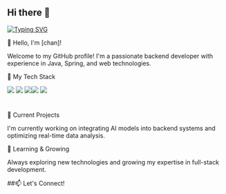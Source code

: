 ## Hi there 👋


[![Typing SVG](https://readme-typing-svg.demolab.com/?lines=First+line+of+text;Second+line+of+text)](https://git.io/typing-svg)

👋 Hello, I'm [chan]!

Welcome to my GitHub profile! I'm a passionate backend developer with experience in Java, Spring, and web technologies.

🚀 My Tech Stack

<img src="https://img.shields.io/badge/java-007396?style=for-the-badge&logo=OpenJDK&logoColor=white"> <img src="https://img.shields.io/badge/Spring-6DB33F?style=for-the-badge&logo=Spring&logoColor=white"> <img src="https://img.shields.io/badge/HTML5-E34F26?style=for-the-badge&logo=html5&logoColor=FFF"/><img src="https://img.shields.io/badge/CSS3-1572B6?style=for-the-badge&logo=css3&logoColor=FFF"/> <img src="https://img.shields.io/badge/thymeleaf-005F0F?style=for-the-badge&logo=css3&logoColor=FFF"/> 


 #


🔭 Current Projects

I'm currently working on integrating AI models into backend systems and optimizing real-time data analysis.

🌱 Learning & Growing

Always exploring new technologies and growing my expertise in full-stack development.

##📫 Let's Connect!



